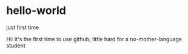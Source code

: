# hello-world
just first time

Hi:
it's the first time to use github;
little hard for a no-mother-language student

